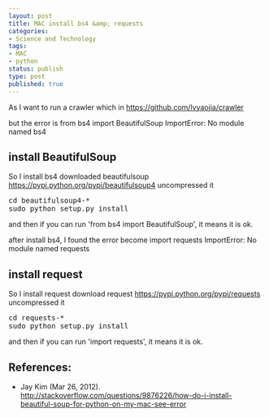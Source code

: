 ```yaml
---
layout: post
title: MAC install bs4 &amp; requests
categories:
- Science and Technology
tags:
- MAC
- python
status: publish
type: post
published: true
---
```

As I want to run a crawler which in <a href="https://github.com/lvyaojia/crawler">https://github.com/lvyaojia/crawler</a>

but the error is
from bs4 import BeautifulSoup 
ImportError: No module named bs4

## install BeautifulSoup
So I install bs4
downloaded beautifulsoup
<a href="https://pypi.python.org/pypi/beautifulsoup4" title="https://pypi.python.org/pypi/beautifulsoup4">https://pypi.python.org/pypi/beautifulsoup4
</a>uncompressed it
<pre>
cd beautifulsoup4-*
sudo python setup.py install
</pre>
and then if you can run 'from bs4 import BeautifulSoup', it means it is ok.

after install bs4, I found the error become
import requests
ImportError: No module named requests

## install request
So I install request
download request
<a href="https://pypi.python.org/pypi/requests" title="https://pypi.python.org/pypi/requests">https://pypi.python.org/pypi/requests
</a>uncompressed it
<pre>
cd requests-*
sudo python setup.py install
</pre>
and then if you can run 'import requests', it means it is ok.

## References:
+ Jay Kim (Mar 26, 2012). <a href="http://stackoverflow.com/questions/9876226/how-do-i-install-beautiful-soup-for-python-on-my-mac-see-error" title="http://stackoverflow.com/questions/9876226/how-do-i-install-beautiful-soup-for-python-on-my-mac-see-error">http://stackoverflow.com/questions/9876226/how-do-i-install-beautiful-soup-for-python-on-my-mac-see-error</a>

